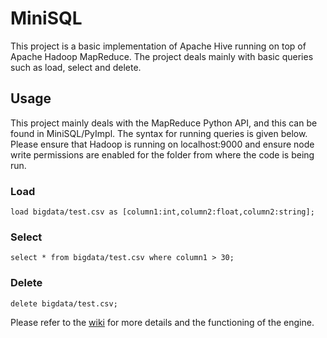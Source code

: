 # MiniSQL

This project is a basic implementation of Apache Hive running on top of Apache Hadoop MapReduce. The project deals mainly with basic queries such as load, select and delete. 

## Usage
This project mainly deals with the MapReduce Python API, and this can be found in MiniSQL/PyImpl. The syntax for running queries is given below. Please ensure that Hadoop is running on localhost:9000 and ensure node write permissions are enabled for the folder from where the code is being run.

### Load
`load bigdata/test.csv as [column1:int,column2:float,column2:string];`

### Select
`select * from bigdata/test.csv where column1 > 30;`

### Delete
`delete bigdata/test.csv;`

Please refer to the <a href = "https://github.com/shaanzie/MiniSQL/wiki">wiki</a> for more details and the functioning of the engine.
